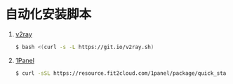 # 自动化安装脚本

1. [v2ray](https://github.com/233boy/v2ray)
    ```bash
    $ bash <(curl -s -L https://git.io/v2ray.sh)
    ```

2. [1Panel](https://1panel.cn/)
    ```bash
    $ curl -sSL https://resource.fit2cloud.com/1panel/package/quick_start.sh -o quick_start.sh && sudo bash quick_start.sh
    ```